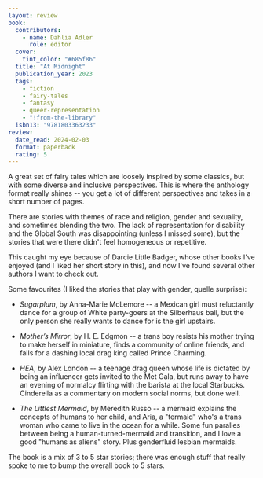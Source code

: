 ```yaml
---
layout: review
book:
  contributors:
    - name: Dahlia Adler
      role: editor
  cover:
    tint_color: "#685f86"
  title: "At Midnight"
  publication_year: 2023
  tags:
    - fiction
    - fairy-tales
    - fantasy
    - queer-representation
    - "!from-the-library"
  isbn13: "9781803363233"
review:
  date_read: 2024-02-03
  format: paperback
  rating: 5
---
```

A great set of fairy tales which are loosely inspired by some classics, but with some diverse and inclusive perspectives.
This is where the anthology format really shines -- you get a lot of different perspectives and takes in a short number of pages.

There are stories with themes of race and religion, gender and sexuality, and sometimes blending the two.
The lack of representation for disability and the Global South was disappointing (unless I missed some), but the stories that were there didn't feel homogeneous or repetitive.

This caught my eye because of Darcie Little Badger, whose other books I've enjoyed (and I liked her short story in this), and now I've found several other authors I want to check out.

Some favourites (I liked the stories that play with gender, quelle surprise):

-   *Sugarplum*, by Anna-Marie McLemore -- a Mexican girl must reluctantly dance for a group of White party-goers at the Silberhaus ball, but the only person she really wants to dance for is the girl upstairs.

-   *Mother’s Mirror*, by H. E. Edgmon -- a trans boy resists his mother trying to make herself in miniature, finds a community of online friends, and falls for a dashing local drag king called Prince Charming.

-   *HEA*, by Alex London -- a teenage drag queen whose life is dictated by being an influencer gets invited to the Met Gala, but runs away to have an evening of normalcy flirting with the barista at the local Starbucks.
    Cinderella as a commentary on modern social norms, but done well.

-   *The Littlest Mermaid*, by Meredith Russo -- a mermaid explains the concepts of humans to her child, and Aria, a "termaid" who's a trans woman who came to live in the ocean for a while.
    Some fun paralles between being a human-turned-mermaid and transition, and I love a good "humans as aliens" story.
    Plus genderfluid lesbian mermaids.

The book is a mix of 3 to 5 star stories; there was enough stuff that really spoke to me to bump the overall book to 5 stars.
